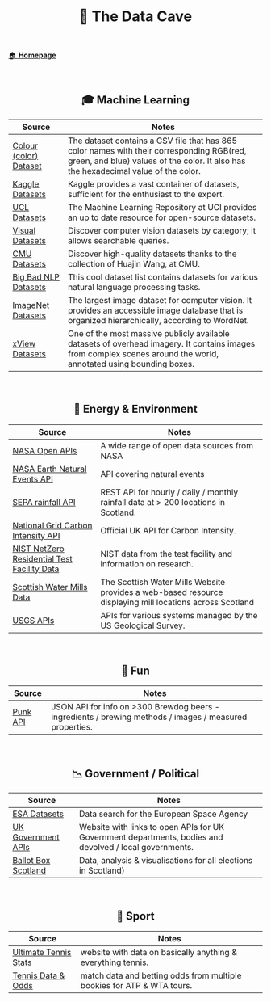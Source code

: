 <h1 align="center"><b> 🦇 The Data Cave  </b></h1>

<br>

[🏠 **Homepage**](../readme.md)

<br>

<h2 align="center"><b> 🎓 Machine Learning </b></h2>

Source | Notes
-- | --
[Colour (color) Dataset](https://github.com/codebrainz/color-names/blob/master/output/colors.csv) | The dataset contains a CSV file that has 865 color names with their corresponding RGB(red, green, and blue) values of the color. It also has the hexadecimal value of the color.
[Kaggle Datasets](http://mlr.cs.umass.edu/ml/) | Kaggle provides a vast container of datasets, sufficient for the enthusiast to the expert.
[UCL Datasets](http://mlr.cs.umass.edu/ml/) | The Machine Learning Repository at UCI provides an up to date resource for open-source datasets.
[Visual Datasets](https://www.visualdata.io/) | Discover computer vision datasets by category; it allows searchable queries.
[CMU Datasets](https://guides.library.cmu.edu/machine-learning/datasets) | Discover high-quality datasets thanks to the collection of Huajin Wang, at CMU.
[Big Bad NLP Datasets](https://datasets.quantumstat.com/) | This cool dataset list contains datasets for various natural language processing tasks.
[ImageNet Datasets](http://image-net.org/) |  The largest image dataset for computer vision. It provides an accessible image database that is organized hierarchically, according to WordNet.
[xView Datasets](http://xviewdataset.org/#dataset) | One of the most massive publicly available datasets of overhead imagery. It contains images from complex scenes around the world, annotated using bounding boxes.


<br>
<h2 align="center"><b> 🌿 Energy & Environment </b></h2>

Source | Notes
-- | --
[NASA Open APIs](https://api.nasa.gov/) | A wide range of open data sources from NASA
[NASA Earth Natural Events API](https://eonet.gsfc.nasa.gov/what-is-eonet) | API covering natural events 
[SEPA rainfall API](https://www2.sepa.org.uk/rainfall/DataDownload) | REST API for hourly / daily / monthly rainfall data at > 200 locations in Scotland.
[National Grid Carbon Intensity API](https://carbon-intensity.github.io/api-definitions/?python#schemas) | Official UK API for Carbon Intensity.
[NIST NetZero Residential Test Facility Data](https://pages.nist.gov/netzero/index.html) | NIST data from the test facility and information on research.
[Scottish Water Mills Data](https://maps.nls.uk/projects/mills/download.html) | The Scottish Water Mills Website provides a web-based resource displaying mill locations across Scotland
[USGS APIs](https://www.usgs.gov/products/data-and-tools/apis) | APIs for various systems managed by the US Geological Survey.

<br>
<h2 align="center"><b> 🎡 Fun </b></h2>

Source | Notes
-- | --
[Punk API](https://punkapi.com/documentation/v2) | JSON API for info on >300 Brewdog beers - ingredients / brewing methods / images / measured properties. 

<br>
<h2 align="center"><b> 📉 Government / Political </b></h2>

Source | Notes
-- | --
[ESA Datasets](https://earth.esa.int/eogateway/search?text=&category=Data&subFilter=data%20download) | Data search for the European Space Agency
[UK Government APIs](https://www.api.gov.uk/#uk-government-apis) | Website with links to open APIs for UK Government departments, bodies and devolved / local governments.
[Ballot Box Scotland](https://app.flourish.studio/@BallotBoxScot) | Data, analysis & visualisations for all elections in Scotland)  

<br>
<h2 align="center"><b> 🏓 Sport </b></h2>

Source | Notes
-- | --
[Ultimate Tennis Stats](https://www.ultimatetennisstatistics.com/records) | website with data on basically anything & everything tennis.
[Tennis Data & Odds](http://www.tennis-data.co.uk/alldata.php) | match data and betting odds from multiple bookies for ATP & WTA tours.  

